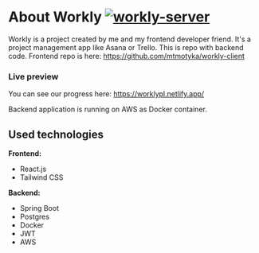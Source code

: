 # About Workly [![workly-server](https://circleci.com/gh/mikovsky/workly-server.svg?style=svg)](https://circleci.com/gh/mikovsky/workly-server)

Workly is a project created by me and my frontend developer friend. It's a project management app like Asana or Trello.
This is repo with backend code. Frontend repo is here: https://github.com/mtmotyka/workly-client

### Live preview
You can see our progress here: https://worklypl.netlify.app/

Backend application is running on AWS as Docker container.

## Used technologies

**Frontend:**
- React.js
- Tailwind CSS

**Backend:**
- Spring Boot
- Postgres
- Docker
- JWT
- AWS
